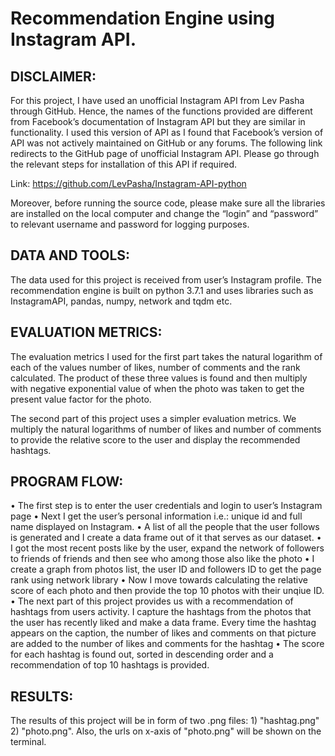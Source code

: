 # Recommendation Engine using Instagram API.

## DISCLAIMER:

For this project, I have used an unofficial Instagram API from Lev Pasha through GitHub. Hence, the names of the functions provided are different from Facebook’s documentation of Instagram API but they are similar in functionality. I used this version of API as I found that Facebook’s version of API was not actively maintained on GitHub or any forums.
The following link redirects to the GitHub page of unofficial Instagram API. Please go through the relevant steps for installation of this API if required.

Link: https://github.com/LevPasha/Instagram-API-python

Moreover, before running the source code, please make sure all the libraries are installed on the local computer
and change the “login” and “password” to relevant username and password for logging purposes.

## DATA AND TOOLS:

The data used for this project is received from user’s Instagram profile. The recommendation engine is built on python 3.7.1 and uses libraries such as InstagramAPI, pandas, numpy, network and tqdm etc.

## EVALUATION METRICS:

The evaluation metrics I used for the first part takes the natural logarithm of each of the values number of likes, number of comments and the rank calculated. The product of these three values is found and then multiply with negative exponential value of when the photo was taken to get the present value factor for the photo.

The second part of this project uses a simpler evaluation metrics. We multiply the natural logarithms of number of likes and number of comments to provide the relative score to the user and display the recommended hashtags.

## PROGRAM FLOW:
• The first step is to enter the user credentials and login to user’s Instagram page
• Next I get the user’s personal information i.e.: unique id and full name displayed on Instagram.
• A list of all the people that the user follows is generated and I create a data frame out of it that serves as our dataset.
• I got the most recent posts like by the user, expand the network of followers to friends of friends and then see who among those also like the photo
• I create a graph from photos list, the user ID and followers ID to get the page rank using network library
• Now I move towards calculating the relative score of each photo and then provide the top 10 photos with their unqiue ID.
• The next part of this project provides us with a recommendation of hashtags from users activity. I capture the hashtags from the photos that the user has recently liked and make a data frame. Every time the hashtag appears on the caption, the number of likes and comments on that picture are added to the number of likes and comments for the hashtag
• The score for each hashtag is found out, sorted in descending order and a recommendation of top 10 hashtags is provided.

## RESULTS:
The results of this project will be in form of two .png files: 1) "hashtag.png" 2) "photo.png". Also, the urls on x-axis of "photo.png" will be shown on the terminal.

